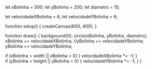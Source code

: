 let xBolinha = 300;
let yBolinha = 200;
let diametro = 15;

let velocidadeXBolinha = 6;
let velocidadeYBolinha = 6;

function setup() {
  createCanvas(600, 400);
}

function draw() {
  background(0);
circle(xBolinha, yBolinha, diametro);  
  xBolinha += velocidadeXBolinha;
   //yBolinha += velocidadeYBolinha; 
 yBolinha += velocidadeYBolinha;
  
if (xBolinha > width || xBolinha < 0) {
    velocidadeXBolinha *= -1;
    }  
 if (yBolinha > height || yBolinha < 0) {
        velocidadeYBolinha *= -1;
    } 
}
